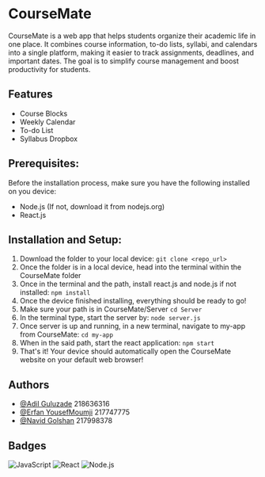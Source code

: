 # CourseMate
CourseMate is a web app that helps students organize their academic life in one place. It combines course information, to-do lists, syllabi, and calendars into a single platform, making it easier to track assignments, deadlines, and important dates. The goal is to simplify course management and boost productivity for students.

## Features
- Course Blocks
- Weekly Calendar
- To-do List
- Syllabus Dropbox

## Prerequisites:
Before the installation process, make sure you have the following installed on you device:
- Node.js (If not, download it from nodejs.org)
- React.js

## Installation and Setup:
1. Download the folder to your local device:
  ```git clone <repo_url>```
3. Once the folder is in a local device, head into the terminal within the CourseMate folder
4. Once in the terminal and the path, install react.js and node.js if not installed:
   ```npm install```
6. Once the device finished installing, everything should be ready to go!
8. Make sure your path is in CourseMate/Server
   ```cd Server```
10. In the terminal type, start the server by:
    ```node server.js```
12. Once server is up and running, in a new terminal, navigate to my-app from CourseMate:
    ```cd my-app```
14. When in the said path, start the react application:
    ```npm start```
16. That's it! Your device should automatically open the CourseMate website on your default web browser!

## Authors
- [@Adil Guluzade](https://www.github.com/adilgulu) 218636316
- [@Erfan YousefMoumji](https://www.github.com/ErfanYM) 217747775
- [@Navid Golshan](https://www.github.com/itsnavid06) 217998378

## Badges
![JavaScript](https://img.shields.io/badge/language-JavaScript-yellow)
![React](https://img.shields.io/badge/framework-React-blue)
![Node.js](https://img.shields.io/badge/runtime-Node.js-green)


